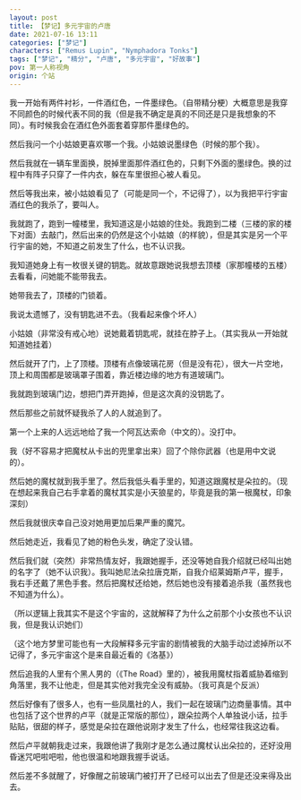 ```yaml
---
layout: post
title: 【梦记】多元宇宙的卢唐
date: 2021-07-16 13:11
categories: ["梦记"]
characters: ["Remus Lupin", "Nymphadora Tonks"]
tags: ["梦记", "精分", "卢唐", "多元宇宙", "好故事"]
pov: 第一人称视角
origin: 个站
---
```


我一开始有两件衬衫，一件酒红色，一件墨绿色。（自带精分梗）大概意思是我穿不同颜色的时候代表不同的我（但是我不确定是真的不同还是只是我想象的不同）。有时候我会在酒红色外面套着穿那件墨绿色的。

然后我问一个小姑娘更喜欢哪一个我。小姑娘说墨绿色（时候的那个我）。

然后我就在一辆车里面换，脱掉里面那件酒红色的，只剩下外面的墨绿色。换的过程中有阵子只穿了一件内衣，躲在车里很担心被人看见。

然后等我出来，被小姑娘看见了（可能是同一个，不记得了），以为我把平行宇宙酒红色的我杀了，要叫人。

我就跑了，跑到一幢楼里，我知道这是小姑娘的住处。我跑到二楼（三楼的家的楼下对面）去敲门，然后出来的仍然是这个小姑娘（的样貌），但是其实是另一个平行宇宙的她，不知道之前发生了什么，也不认识我。

我知道她身上有一枚很关键的钥匙。就故意跟她说我想去顶楼（家那幢楼的五楼）去看看，问她能不能带我去。

她带我去了，顶楼的门锁着。

我说太遗憾了，没有钥匙进不去。（我看起来像个坏人）

小姑娘（非常没有戒心地）说她戴着钥匙呢，就挂在脖子上。（其实我从一开始就知道她挂着）

然后就开了门，上了顶楼。顶楼有点像玻璃花房（但是没有花），很大一片空地，顶上和周围都是玻璃罩子围着，靠近楼边缘的地方有道玻璃门。

我就跑到玻璃门边，想把门弄开跑掉，但是这次真的没钥匙了。

然后那些之前就怀疑我杀了人的人就追到了。

第一个上来的人远远地给了我一个阿瓦达索命（中文的）。没打中。

我（好不容易才把魔杖从卡出的兜里拿出来）回了个除你武器（也是用中文说的）。

然后她的魔杖就到我手里了。然后我低头看手里的，知道这跟魔杖是朵拉的。（现在想起来我自己右手拿着的魔杖其实是小天狼星的，毕竟是我的第一根魔杖，印象深刻）

然后我就很庆幸自己没对她用更加后果严重的魔咒。

然后她走近，我看见了她的粉色头发，确定了没认错。

然后我们就（突然）非常热情友好，我跟她握手，还没等她自我介绍就已经叫出她的名字了（她不认识我）。我叫她尼法朵拉唐克斯，自我介绍莱姆斯卢平，握手，我右手还戴了黑色手套。然后把魔杖还给她，然后她也没有接着追杀我（虽然我也不知道为什么）。

（所以逻辑上我其实不是这个宇宙的，这就解释了为什么之前那个小女孩也不认识我，但是我认识她们）

（这个地方梦里可能也有一大段解释多元宇宙的剧情被我的大脑手动过滤掉所以不记得了，多元宇宙这个是来自最近看的《洛基》）

然后追我的人里有个黑人男的（《The Road》里的），被我用魔杖指着威胁着缩到角落里，我不让他走，但是其实他对我完全没有威胁。（我可真是个反派）

然后好像有了很多人，也有一些凤凰社的人，我们一起在玻璃门边商量事情。其中也包括了这个世界的卢平（就是正常版的那位），跟朵拉两个人单独说小话，拉手贴贴，很甜的样子，感觉是朵拉在跟他说刚才发生了什么，也经常往我这边看。

然后卢平就朝我走过来，我跟他讲了我刚才是怎么通过魔杖认出朵拉的，还好没用昏迷咒吧啦吧啦，他也很温和地跟我握手说话。

然后差不多就醒了，好像醒之前玻璃门被打开了已经可以出去了但是还没来得及出去。

